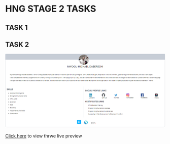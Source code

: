 # HNG STAGE 2 TASKS

## TASK 1

## TASK 2

![](images\overview.PNG)

[Click here]() to view thrwe live preview